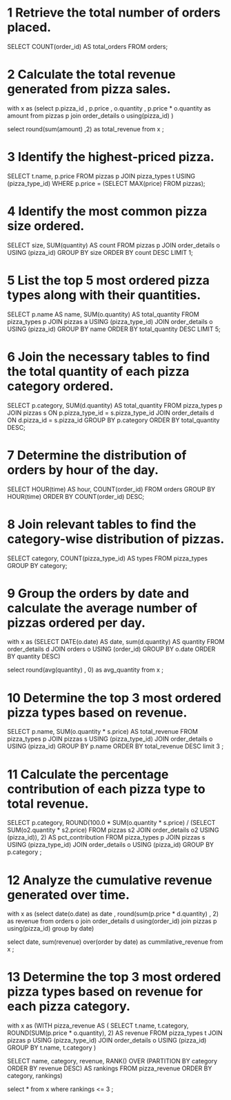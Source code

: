 # 1  Retrieve the total number of orders placed.

SELECT 
    COUNT(order_id) AS total_orders
FROM
    orders; 

# 2 Calculate the total revenue generated from pizza sales.

with x as (select p.pizza_id , p.price , o.quantity , p.price * o.quantity as amount  from pizzas p 
join order_details o 
using(pizza_id) ) 

select round(sum(amount) ,2)  as total_revenue from x ;


# 3 Identify the highest-priced pizza. 

SELECT 
    t.name, p.price
FROM
    pizzas p
        JOIN
    pizza_types t USING (pizza_type_id)
WHERE
    p.price = (SELECT 
            MAX(price)
        FROM
            pizzas);


# 4 Identify the most common pizza size ordered. 

SELECT 
    size, SUM(quantity) AS count
FROM
    pizzas p
        JOIN
    order_details o USING (pizza_id)
GROUP BY size
ORDER BY count DESC
LIMIT 1;

# 5 List the top 5 most ordered pizza types along with their quantities. 

SELECT 
    p.name AS name, SUM(o.quantity) AS total_quantity
FROM
    pizza_types p
        JOIN
    pizzas a USING (pizza_type_id)
        JOIN
    order_details o USING (pizza_id)
GROUP BY name
ORDER BY total_quantity DESC
LIMIT 5; 

# 6  Join the necessary tables to find the total quantity of each pizza category ordered. 


SELECT 
    p.category, SUM(d.quantity) AS total_quantity
FROM
    pizza_types p
        JOIN
    pizzas s ON p.pizza_type_id = s.pizza_type_id
        JOIN
    order_details d ON d.pizza_id = s.pizza_id
GROUP BY p.category
ORDER BY total_quantity DESC;


# 7 Determine the distribution of orders by hour of the day. 



SELECT 
    HOUR(time) AS hour, COUNT(order_id)
FROM
    orders
GROUP BY HOUR(time)
ORDER BY COUNT(order_id) DESC; 


# 8 Join relevant tables to find the category-wise distribution of pizzas.

SELECT 
    category, COUNT(pizza_type_id) AS types
FROM
    pizza_types
GROUP BY category;


# 9 Group the orders by date and calculate the average number of pizzas ordered per day. 

with x as (SELECT 
    DATE(o.date) AS date, sum(d.quantity) AS quantity
FROM
    order_details d
        JOIN
    orders o USING (order_id)
GROUP BY o.date
ORDER BY quantity DESC)

select round(avg(quantity) , 0) as avg_quantity from x ;


# 10 Determine the top 3 most ordered pizza types based on revenue.

SELECT 
    p.name, 
    SUM(o.quantity * s.price) AS total_revenue
FROM pizza_types p
JOIN pizzas s 
    USING (pizza_type_id)
JOIN order_details o 
    USING (pizza_id)
GROUP BY p.name
ORDER BY total_revenue DESC 
limit 3 ;


# 11 Calculate the percentage contribution of each pizza type to total revenue.

SELECT 
    p.category,
    ROUND(100.0 * SUM(o.quantity * s.price) / (SELECT 
                    SUM(o2.quantity * s2.price)
                FROM
                    pizzas s2
                        JOIN
                    order_details o2 USING (pizza_id)),
            2) AS pct_contribution
FROM
    pizza_types p
        JOIN
    pizzas s USING (pizza_type_id)
        JOIN
    order_details o USING (pizza_id)
GROUP BY p.category
;


# 12  Analyze the cumulative revenue generated over time. 

with x as (select date(o.date) as date  , round(sum(p.price * d.quantity) , 2) as revenue
from orders o 
join order_details d 
using(order_id) 
join pizzas p 
using(pizza_id) 
group by date) 

select date, sum(revenue) over(order by date) as cummilative_revenue from x ;


# 13 Determine the top 3 most ordered pizza types based on revenue for each pizza category.


with x as (WITH pizza_revenue AS (
    SELECT 
        t.name,
        t.category,
        ROUND(SUM(p.price * o.quantity), 2) AS revenue
    FROM pizza_types t
    JOIN pizzas p 
        USING (pizza_type_id)
    JOIN order_details o 
        USING (pizza_id)
    GROUP BY t.name, t.category
)

SELECT 
    name,
    category,
    revenue,
    RANK() OVER (PARTITION BY category ORDER BY revenue DESC) AS rankings
FROM pizza_revenue
ORDER BY category, rankings) 

select * from x 
where rankings <= 3 ;
